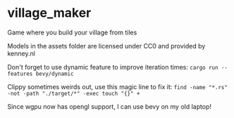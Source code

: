 # village_maker
Game where you build your village from tiles

Models in the assets folder are licensed under CC0 and provided by kenney.nl

Don't forget to use dynamic feature to improve iteration times:
`cargo run --features bevy/dynamic`

Clippy sometimes weirds out, use this magic line to fix it:
`find -name "*.rs" -not -path "./target/*" -exec touch "{}" +`

Since wgpu now has opengl support, I can use bevy on my old laptop! 
